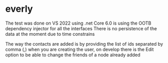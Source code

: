 # everly

The test was done on VS 2022 using .net Core 6.0
is using the OOTB dependency injector for all the interfaces
There is no persistence of the data at the moment due to time constrains

The way the contacts are added is by providing the list of ids separated by comma (,) when you are creating the user, 
on develop there is the Edit option to be able to change the friends of a node already added
